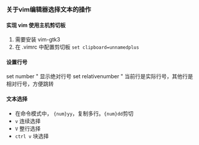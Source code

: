 ### 关于vim编辑器选择文本的操作
#### 实现 vim 使用主机剪切板
1. 需要安装 vim-gtk3
2. 在 .vimrc 中配置剪切板 `set clipboard=unnamedplus`

#### 设置行号
set number         " 显示绝对行号
set relativenumber " 当前行是实际行号，其他行是相对行号，方便跳转

#### 文本选择
- 在命令模式中， `{num}yy`，复制多行。`{num}dd`剪切
- `v` 连续选择
- `V` 整行选择
- `ctrl v` 块选择

